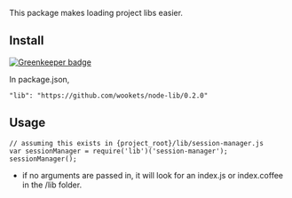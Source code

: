 
This package makes loading project libs easier.

## Install

[![Greenkeeper badge](https://badges.greenkeeper.io/wookets/node-lib.svg)](https://greenkeeper.io/)

In package.json,

```"lib": "https://github.com/wookets/node-lib/0.2.0"```

## Usage

```
// assuming this exists in {project_root}/lib/session-manager.js
var sessionManager = require('lib')('session-manager');
sessionManager();
```

* if no arguments are passed in, it will look for an index.js or index.coffee in the /lib folder.
